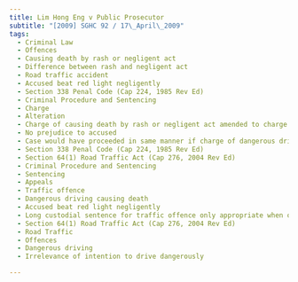 ```yaml
---
title: Lim Hong Eng v Public Prosecutor 
subtitle: "[2009] SGHC 92 / 17\_April\_2009"
tags:
  - Criminal Law
  - Offences
  - Causing death by rash or negligent act
  - Difference between rash and negligent act
  - Road traffic accident
  - Accused beat red light negligently
  - Section 338 Penal Code (Cap 224, 1985 Rev Ed)
  - Criminal Procedure and Sentencing
  - Charge
  - Alteration
  - Charge of causing death by rash or negligent act amended to charge of dangerous driving
  - No prejudice to accused
  - Case would have proceeded in same manner if charge of dangerous driving proceeded with at outset
  - Section 338 Penal Code (Cap 224, 1985 Rev Ed)
  - Section 64(1) Road Traffic Act (Cap 276, 2004 Rev Ed)
  - Criminal Procedure and Sentencing
  - Sentencing
  - Appeals
  - Traffic offence
  - Dangerous driving causing death
  - Accused beat red light negligently
  - Long custodial sentence for traffic offence only appropriate when offender acted rashly or recklessly
  - Section 64(1) Road Traffic Act (Cap 276, 2004 Rev Ed)
  - Road Traffic
  - Offences
  - Dangerous driving
  - Irrelevance of intention to drive dangerously

---
```


